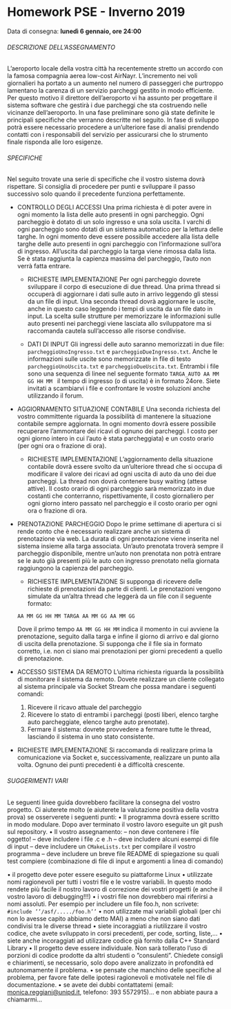 #  Homework PSE - Inverno 2019
 
Data di consegna: **lunedì 6 gennaio, ore 24:00**

###### DESCRIZIONE DELL’ASSEGNAMENTO

L’aeroporto locale della vostra città ha recentemente stretto un accordo con la famosa compagnia aerea low-cost AirNayr. L’incremento nei voli giornalieri ha portato a un aumento nel numero di passeggeri che purtroppo lamentano la carenza di un servizio parcheggi gestito in modo efficiente.
Per questo motivo il direttore dell’aeroporto vi ha assunto per progettare il sistema software che gestirà i due parcheggi che sta costruendo nelle vicinanze dell’aeroporto.
In una fase preliminare sono già state definite le principali specifiche che verranno descritte nel seguito. In fase di sviluppo potrà essere necessario procedere a un’ulteriore fase di analisi prendendo contatti con i responsabili del servizio per assicurarsi che lo strumento finale risponda alle loro esigenze.

###### SPECIFICHE
Nel seguito trovate una serie di specifiche che il vostro sistema dovrà rispettare. Si consiglia di procedere per punti e sviluppare il passo successivo solo quando il precedente funziona perfettamente.

- CONTROLLO DEGLI ACCESSI
Una prima richiesta è di poter avere in ogni momento la lista delle auto presenti in ogni parcheggio. Ogni parcheggio è dotato di un solo ingresso e una sola uscita. I varchi di ogni parcheggio sono dotati di un sistema automatico per la lettura delle targhe. In ogni momento deve essere possibile accedere alla lista delle targhe delle auto presenti in ogni parcheggio con l’informazione sull’ora di ingresso. All’uscita dal parcheggio la targa viene rimossa dalla lista. Se è stata raggiunta la capienza massima del parcheggio, l’auto non verrà fatta entrare.

	- RICHIESTE IMPLEMENTAZIONE
Per ogni parcheggio dovrete sviluppare il corpo di esecuzione di due thread.   Una prima thread si occuperà di aggiornare i dati sulle auto in arrivo leggendo gli stessi da un file di input. Una seconda thread dovrà aggiornare le uscite, anche in questo caso leggendo i tempi di uscita da un file dato in input.
La scelta sulle strutture per memorizzare le informazioni sulle auto presenti nei parcheggi viene lasciata allo sviluppatore ma si raccomanda cautela sull’accesso alle risorse condivise.

	- DATI DI INPUT
Gli ingressi delle auto saranno memorizzati in due file: `parcheggioUnoIngresso.txt` e `parcheggioDueIngresso.txt`. Anche le informazioni sulle uscite sono memorizzate in file di testo `parcheggioUnoUscita.txt` e `parcheggioDueUscita.txt`. 
Entrambi i file sono una sequenza di linee nel seguente formato
`TARGA_AUTO AA MM GG HH MM `
il tempo di ingresso (o di uscita) è in formato 24ore.
Siete invitati a scambiarvi i file e confrontare le vostre soluzioni anche utilizzando il forum.
 

- AGGIORNAMENTO SITUAZIONE CONTABILE
Una seconda richiesta del vostro committente riguarda la possibilità di mantenere la situazione contabile sempre aggiornata. In ogni momento dovrà essere possibile recuperare l’ammontare dei ricavi di ognuno dei parcheggi. I costo 
per ogni giorno intero in cui l’auto è stata parcheggiata) e un costo orario (per ogni ora o frazione di ora).

	- RICHIESTE IMPLEMENTAZIONE
L’aggiornamento della situazione contabile dovrà essere svolto da un’ulteriore thread che si occupa di modificare il valore dei ricavi ad ogni uscita di auto da uno dei due parcheggi. La thread non dovrà contenere busy waiting (attese attive).  Il costo orario di ogni parcheggio sarà memorizzato in due  costanti che conterranno, rispettivamente, il costo giornaliero per ogni giorno intero passato nel parcheggio e il costo orario per ogni ora o frazione di ora.

* PRENOTAZIONE PARCHEGGIO
Dopo le prime settimane di apertura ci si rende conto che è necessario realizzare anche un sistema di prenotazione via web. La durata di ogni prenotazione viene inserita nel sistema insieme alla targa associata. Un’auto prenotata troverà sempre il parcheggio disponibile, mentre un’auto non prenotata non potrà entrare se le auto già presenti più le auto con ingresso prenotato nella giornata raggiungono la capienza del parcheggio.

	- RICHIESTE IMPLEMENTAZIONE
Si supponga di ricevere delle richieste di prenotazioni da parte di clienti. Le prenotazioni vengono simulate da un’altra thread che leggerà da un file con il seguente formato:

 	`AA MM GG HH MM TARGA AA MM GG AA MM GG` 

	Dove il primo tempo `AA MM GG HH MM` indica il momento in cui avviene la prenotazione, seguito dalla targa e infine il giorno di arrivo e dal giorno di uscita della prenotazione. Si supponga che il file sia in formato corretto, i.e. non ci siano mai prenotazioni per giorni precedenti a quello di prenotazione.


- ACCESSO SISTEMA DA REMOTO
L’ultima richiesta riguarda la possibilità di monitorare il sistema da remoto. Dovete realizzare un cliente collegato al sistema principale via Socket Stream che possa mandare i seguenti comandi:
	1.	Ricevere il ricavo attuale del parcheggio
	2.	Ricevere lo stato di entrambi i parcheggi (posti liberi, elenco targhe auto parcheggiate, elenco targhe auto prenotate).
	3.	Fermare il sistema: dovrete provvedere a fermare tutte le thread, lasciando il sistema in uno stato consistente. 

 - RICHIESTE IMPLEMENTAZIONE
Si raccomanda di realizzare prima la comunicazione via Socket e, successivamente, realizzare un punto alla volta. Ognuno dei punti precedenti è a difficoltà crescente.
 
###### SUGGERIMENTI VARI
Le seguenti linee guida dovrebbero facilitare la consegna del vostro progetto. Ci aiuterete molto (e aiuterete la valutazione positiva della vostra prova) se osserverete i seguenti punti:
•	Il programma dovrà essere scritto in modo modulare. Dopo aver terminato il vostro lavoro eseguite un git push sul repository. 
•	Il vostro assegnamento:
–	non deve contenere i file oggetto!
–	deve includere i file .c e .h
–	deve includere alcuni esempi di file di input 
–	deve includere un `CMakeLists.txt` per compilare il vostro programma
–	deve includere un breve file README di spiegazione su quali test compiere (combinazione di file di input e argomenti a linea di comando)

•	il progetto deve poter essere eseguito su piattaforme Linux
•	utilizzate nomi ragionevoli per tutti i vostri file e le vostre variabili. In questo modo rendete più facile il nostro lavoro di correzione dei vostri progetti (e anche il vostro lavoro di debugging!!!)
•	i vostri file non dovrebbero mai riferirsi a nomi assoluti. Per esempio per includere un file foo.h, non scrivete:
`#include ’’/asf/...../foo.h’’`
•	non utilizzate mai variabili globali (per chi non lo avesse capito abbiamo detto MAI) a meno che non siano dati condivisi tra le diverse thread
•	siete incoraggiati a riutilizzare il vostro codice, che avete sviluppato in corsi precedenti, per code, sorting, liste,...
•	siete anche incoraggiati ad utilizzare codice già fornito dalla C++ Standard Library
•	Il progetto deve essere individuale. Non sarà tollerato l’uso di porzioni di codice prodotte da altri studenti o ”consulenti”. Chiedete consigli e chiarimenti, se necessario, solo dopo avere analizzato in profondità ed autonomamente il problema.
•	se pensate che manchino delle specifiche al problema, per favore fate delle ipotesi ragionevoli e motivatele nel file di documentazione.
•	se avete dei dubbi contattatemi (email: monica.reggiani@unipd.it, telefono: 393 5572915)...
e non abbiate paura a chiamarmi...
